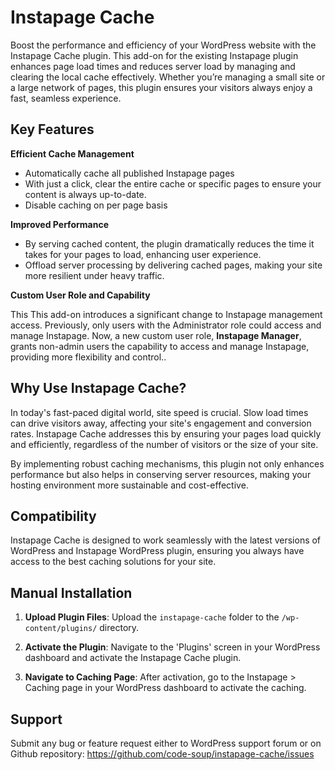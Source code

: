 # Instapage Cache

Boost the performance and efficiency of your WordPress website with the Instapage Cache plugin. This add-on for the existing Instapage plugin enhances page load times and reduces server load by managing and clearing the local cache effectively. Whether you’re managing a small site or a large network of pages, this plugin ensures your visitors always enjoy a fast, seamless experience.

## Key Features

**Efficient Cache Management**

-   Automatically cache all published Instapage pages
-   With just a click, clear the entire cache or specific pages to ensure your content is always up-to-date.
-   Disable caching on per page basis

**Improved Performance**

-   By serving cached content, the plugin dramatically reduces the time it takes for your pages to load, enhancing user experience.
-   Offload server processing by delivering cached pages, making your site more resilient under heavy traffic.

**Custom User Role and Capability**

This This add-on introduces a significant change to Instapage management access. Previously, only users with the Administrator role could access and manage Instapage. Now, a new custom user role, **Instapage Manager**, grants non-admin users the capability to access and manage Instapage, providing more flexibility and control..

## Why Use Instapage Cache?

In today's fast-paced digital world, site speed is crucial. Slow load times can drive visitors away, affecting your site's engagement and conversion rates. Instapage Cache addresses this by ensuring your pages load quickly and efficiently, regardless of the number of visitors or the size of your site.

By implementing robust caching mechanisms, this plugin not only enhances performance but also helps in conserving server resources, making your hosting environment more sustainable and cost-effective.

## Compatibility

Instapage Cache is designed to work seamlessly with the latest versions of WordPress and Instapage WordPress plugin, ensuring you always have access to the best caching solutions for your site.

## Manual Installation

1. **Upload Plugin Files**: Upload the `instapage-cache` folder to the `/wp-content/plugins/` directory.

2. **Activate the Plugin**: Navigate to the 'Plugins' screen in your WordPress dashboard and activate the Instapage Cache plugin.

3. **Navigate to Caching Page**: After activation, go to the Instapage > Caching page in your WordPress dashboard to activate the caching.

## Support

Submit any bug or feature request either to WordPress support forum or on Github repository: https://github.com/code-soup/instapage-cache/issues
